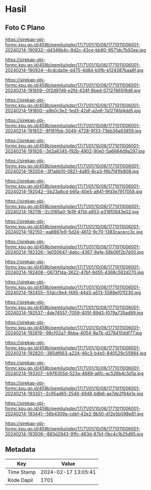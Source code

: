 # Hasil

## Foto C Plano

https://sirekap-obj-formc.kpu.go.id/458b/pemilu/pdpr/17/71/01/10/06/1771011006001-20240214-190932--d4346b4c-8d2c-43ce-bb60-9571dc7b92ee.jpg

https://sirekap-obj-formc.kpu.go.id/458b/pemilu/pdpr/17/71/01/10/06/1771011006001-20240214-190924--4cdcda0e-d475-4d8d-b0fb-b124387baa6f.jpg

https://sirekap-obj-formc.kpu.go.id/458b/pemilu/pdpr/17/71/01/10/06/1771011006001-20240214-191609--0f2d97d9-e2fd-434f-8bed-07127665f8d6.jpg

https://sirekap-obj-formc.kpu.go.id/458b/pemilu/pdpr/17/71/01/10/06/1771011006001-20240214-191800--a9b0c3e2-1ed3-42df-a2e6-7a1274fd4dd5.jpg

https://sirekap-obj-formc.kpu.go.id/458b/pemilu/pdpr/17/71/01/10/06/1771011006001-20240214-191852--8f181fbb-3049-4728-9f33-73bb36a63859.jpg

https://sirekap-obj-formc.kpu.go.id/458b/pemilu/pdpr/17/71/01/10/06/1771011006001-20240214-191926--3d2a6345-f92b-4902-90e0-5a6664d9a297.jpg

https://sirekap-obj-formc.kpu.go.id/458b/pemilu/pdpr/17/71/01/10/06/1771011006001-20240214-192004--3f1abb10-0821-4a85-8ca3-f6b7f41fe808.jpg

https://sirekap-obj-formc.kpu.go.id/458b/pemilu/pdpr/17/71/01/10/06/1771011006001-20240214-192042--5b23a8cd-b6fa-40e5-a841-9fd3e7917058.jpg

https://sirekap-obj-formc.kpu.go.id/458b/pemilu/pdpr/17/71/01/10/06/1771011006001-20240214-192116--2c3165a0-1b19-411d-a953-e316f0943e02.jpg

https://sirekap-obj-formc.kpu.go.id/458b/pemilu/pdpr/17/71/01/10/06/1771011006001-20240214-192150--ea8867e9-5d24-4612-9c70-1383cacecc3c.jpg

https://sirekap-obj-formc.kpu.go.id/458b/pemilu/pdpr/17/71/01/10/06/1771011006001-20240214-192326--1e050647-4ebc-4367-8efe-58b06f2b7d00.jpg

https://sirekap-obj-formc.kpu.go.id/458b/pemilu/pdpr/17/71/01/10/06/1771011006001-20240214-192408--0673f14a-3622-47bf-9d55-4368c582d270.jpg

https://sirekap-obj-formc.kpu.go.id/458b/pemilu/pdpr/17/71/01/10/06/1771011006001-20240214-192455--51dcc9e4-f495-44d3-a513-5588ef01f230.jpg

https://sirekap-obj-formc.kpu.go.id/458b/pemilu/pdpr/17/71/01/10/06/1771011006001-20240214-192537--4de74557-7059-405f-89d3-f079a735ad99.jpg

https://sirekap-obj-formc.kpu.go.id/458b/pemilu/pdpr/17/71/01/10/06/1771011006001-20240214-192619--98cf02a7-8bba-4054-8a7b-d278410ddf77.jpg

https://sirekap-obj-formc.kpu.go.id/458b/pemilu/pdpr/17/71/01/10/06/1771011006001-20240214-192820--385df663-a224-46c3-b4e5-840529c55984.jpg

https://sirekap-obj-formc.kpu.go.id/458b/pemilu/pdpr/17/71/01/10/06/1771011006001-20240214-193307--b976355d-523a-4689-a6fc-ac526b4c5d1a.jpg

https://sirekap-obj-formc.kpu.go.id/458b/pemilu/pdpr/17/71/01/10/06/1771011006001-20240214-193351--2c95ad65-2546-4948-b8b6-ae7de2f94e1e.jpg

https://sirekap-obj-formc.kpu.go.id/458b/pemilu/pdpr/17/71/01/10/06/1771011006001-20240214-193441--56b4309a-cdef-42e2-8b50-d12e5b098e81.jpg

https://sirekap-obj-formc.kpu.go.id/458b/pemilu/pdpr/17/71/01/10/06/1771011006001-20240214-193506--883d2943-91fc-463d-87b1-0bc4c1b25d95.jpg


## Metadata

| Key        | Value               |
| ---------- | ------------------- |
| Time Stamp | 2024-02-17 13:05:41 |
| Kode Dapil | 1701                |



